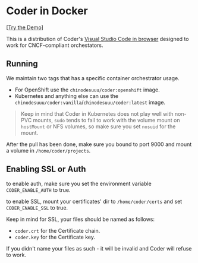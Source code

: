 # Coder in Docker

[[Try the Demo](https://labs.play-with-docker.com/?stack=https://gist.githubusercontent.com/sr229/fbb05dfb1e3cb8ec8dc0f9ad8976f40c/raw/f81c003037835221a7f5fb85d43e96e6a71388b1/docker-stack.yml)]

This is a distribution of Coder's [Visual Studio Code in browser](https://github.com/codercom/code-server) designed to work for CNCF-compliant orchestators.

## Running

We maintain two tags that has a specific container orchestrator usage.

- For OpenShift use the `chinodesuuu/coder:openshift` image.
- Kubernetes and anything else can use the `chinodesuuu/coder:vanilla`/`chinodesuuu/coder:latest` image.

> Keep in mind that Coder in Kubernetes does not play well with non-PVC mounts, `sudo` tends to fail to work with the volume mount on `hostMount` or NFS volumes, so make sure you set `nosuid` for the mount.

After the pull has been done, make sure you bound to port 9000 and mount a volume in `/home/coder/projects`.

## Enabling SSL or Auth

to enable auth, make sure you set the environment variable `CODER_ENABLE_AUTH` to true.

to enable SSL, mount your certificates' dir to `/home/coder/certs` and set `CODER_ENABLE_SSL` to true.

Keep in mind for SSL, your files should be named as follows:

- `coder.crt` for the Certificate chain.
- `coder.key` for the Certificate key.

If you didn't name your files as such - it will be invalid and Coder will refuse to work.
